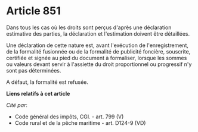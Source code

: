 # Article 851

Dans tous les cas où les droits sont perçus d'après une déclaration estimative des parties, la déclaration et l'estimation
doivent être détaillées.

Une déclaration de cette nature est, avant l'exécution de l'enregistrement, de la formalité fusionnée ou de la formalité de
publicité foncière, souscrite, certifiée et signée au pied du document à formaliser, lorsque les sommes ou valeurs devant
servir à l'assiette du droit proportionnel ou progressif n'y sont pas déterminées.

A défaut, la formalité est refusée.

**Liens relatifs à cet article**

_Cité par_:

  - Code général des impôts, CGI. - art. 799 (V)
  - Code rural et de la pêche maritime - art. D124-9 (VD)

